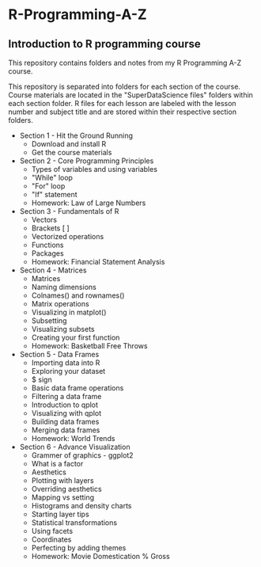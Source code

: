 # R-Programming-A-Z
## Introduction to R programming course
This repository contains folders and notes from my R Programming A-Z course.

This repository is separated into folders for each section of the course. Course materials are located in the "SuperDataScience files" folders within each section folder. R files for each lesson are labeled with the lesson number and subject title and are stored within their respective section folders.
* Section 1 - Hit the Ground Running
  * Download and install R
  * Get the course materials 
* Section 2 - Core Programming Principles
  * Types of variables and using variables
  * "While" loop
  * "For" loop
  * "If" statement
  * Homework: Law of Large Numbers
* Section 3 - Fundamentals of R
  * Vectors
  * Brackets [ ]
  * Vectorized operations
  * Functions
  * Packages
  * Homework: Financial Statement Analysis
* Section 4 - Matrices
  * Matrices
  * Naming dimensions
  * Colnames() and rownames()
  * Matrix operations
  * Visualizing in matplot()
  * Subsetting
  * Visualizing subsets
  * Creating your first function
  * Homework: Basketball Free Throws
* Section 5 - Data Frames
  * Importing data into R
  * Exploring your dataset
  * $ sign
  * Basic data frame operations
  * Filtering a data frame
  * Introduction to qplot
  * Visualizing with qplot
  * Building data frames
  * Merging data frames
  * Homework: World Trends
* Section 6 - Advance Visualization
  * Grammer of graphics - ggplot2
  * What is a factor
  * Aesthetics
  * Plotting with layers
  * Overriding aesthetics
  * Mapping vs setting
  * Histograms and density charts
  * Starting layer tips
  * Statistical transformations
  * Using facets
  * Coordinates
  * Perfecting by adding themes
  * Homework: Movie Domestication % Gross
